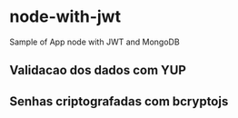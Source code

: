 # node-with-jwt
Sample of App node with JWT and MongoDB

## Validacao dos dados com YUP
## Senhas criptografadas com bcryptojs

